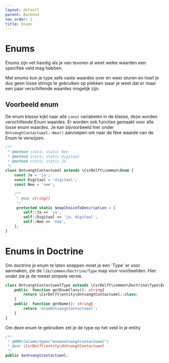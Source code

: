 ```yaml
---
layout: default
parent: Backend
nav_order: 1
title: Enums
---
```


# Enums

Enums zijn vet handig als je van tevoren al weet welke waarden een specifiek veld mag hebben.

Met enums kun je type safe vaste waardes over en weer sturen en hoef je dus geen losse strings te gebruiken op plekken waar je weet dat er maar een paar verschillende waardes mogelijk zijn.

## Voorbeeld enum

De enum klasse kijkt naar alle `const` variabelen in de klasse, deze worden verschillende Enum waardes. Er worden ook functies gemaakt voor alle losse enum waardes. Je kan bijvoorbeeld hier onder `OntvangtContactueel::Nee()` aanroepen om naar de Nee waarde van de Enum te verwijzen.

```php
/**
 * @method static static Nee
 * @method static static Digitaal
 * @method static static Ja
 */
class OntvangtContactueel extends \CsrDelft\common\Enum {
	const Ja = 'ja';
	const Digitaal = 'digitaal';
	const Nee = 'nee';

	/**
	 * @var string[]
	 */
	 protected static $mapChoiceToDescription = [
		self::Ja => 'ja',
		self::Digitaal => 'ja, digitaal',
		self::Nee => 'nee',
	];
}
```

# Enums in Doctrine

Om doctrine je enum te laten snappen moet je een 'Type' er voor aanmaken, zie de `lib/common/Doctrine/Type` map voor voorbeelden. Hier onder zie je de meest simpele versie.

```php
class OntvangtContactueelType extends \CsrDelft\common\Doctrine\Type\Enum\EnumType {
    public  function getEnumClass(): string{
        return \CsrDelft\entity\OntvangtContactueel::class;
    }
    public  function getName(): string{
        return 'enumOntvangtContactueel';
    }
}
```

Om deze enum te gebruiken zet je de type op het veld in je entity

```php
/**
 * @ORM\Column(type="enumontvangtcontactueel")
 * @var \CsrDelft\entity\OntvangtContactueel
 */
public $ontvangtcontactueel;
```
